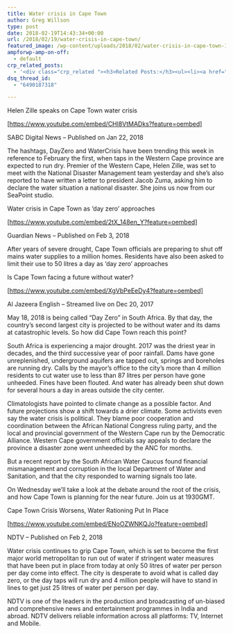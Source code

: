 ```yaml
---
title: Water crisis in Cape Town
author: Greg Willson
type: post
date: 2018-02-19T14:43:34+00:00
url: /2018/02/19/water-crisis-in-cape-town/
featured_image: /wp-content/uploads/2018/02/water-crisis-in-cape-town-1.jpg
ampforwp-amp-on-off:
  - default
crp_related_posts:
  - '<div class="crp_related "><h3>Related Posts:</h3><ul><li><a href="https://scdhub.org/2017/12/25/wastewater-treatment-and-biosolids-management/"    ><img src="https://scdhub.org/wp-content/uploads/2017/12/wastewater-treatment-and-biosoli-150x150.jpg" alt="Wastewater treatment and Biosolids management" title="Wastewater treatment and Biosolids management" width="150" height="150" class="crp_thumb crp_featured" /><span class="crp_title">Wastewater treatment and Biosolids management</span></a></li><li><a href="https://scdhub.org/2018/01/06/household-and-neighborhood-sanitation-infrastructures-excreta-wastewater-disposal-in-developing-countries/"    ><img src="https://scdhub.org/wp-content/plugins/contextual-related-posts/default.png" alt="Household and neighborhood Sanitation Infrastructures: Excreta, wastewater disposal in developing countries" title="Household and neighborhood Sanitation Infrastructures: Excreta, wastewater disposal in developing countries" width="150" height="150" class="crp_thumb crp_default" /><span class="crp_title">Household and neighborhood Sanitation&hellip;</span></a></li><li><a href="https://scdhub.org/2017/12/29/walking-in-sabinas-shoes-world-vision/"    ><img src="https://scdhub.org/wp-content/uploads/2017/12/walking-in-sabinas-shoes-world-v-150x150.jpg" alt="Walking in Sabinas Shoes &#8211; World Vision" title="Walking in Sabinas Shoes &#8211; World Vision" width="150" height="150" class="crp_thumb crp_featured" /><span class="crp_title">Walking in Sabinas Shoes &#8211; World Vision</span></a></li><li><a href="https://scdhub.org/2017/07/28/8006/"    ><img src="https://scdhub.org/wp-content/uploads/2017/07/hqdefault-150x150.jpg" alt="Music" title="Music" width="150" height="150" class="crp_thumb crp_featured" /><span class="crp_title">Music</span></a></li><li><a href="https://scdhub.org/2018/01/06/sanitation-in-emergencies/"    ><img src="https://scdhub.org/wp-content/plugins/contextual-related-posts/default.png" alt="Sanitation in Emergencies" title="Sanitation in Emergencies" width="150" height="150" class="crp_thumb crp_default" /><span class="crp_title">Sanitation in Emergencies</span></a></li><li><a href="https://scdhub.org/2017/12/29/women-and-water-a-video-by-water-for-people-3/"    ><img src="https://scdhub.org/wp-content/uploads/2017/12/women-and-water-a-video-by-water-150x150.jpg" alt="Women and Water &#8211; a Video by Water For People" title="Women and Water &#8211; a Video by Water For People" width="150" height="150" class="crp_thumb crp_featured" /><span class="crp_title">Women and Water &#8211; a Video by Water For People</span></a></li></ul><div class="crp_clear"></div></div>'
dsq_thread_id:
  - "6490187318"

---
```

Helen Zille speaks on Cape Town water crisis

[https://www.youtube.com/embed/CHl8VtMADks?feature=oembed]

SABC Digital News &#8211; Published on Jan 22, 2018
  
The hashtags, DayZero and WaterCrisis have been trending this week in reference to February the first, when taps in the Western Cape province are expected to run dry. Premier of the Western Cape, Helen Zille, was set to meet with the National Disaster Management team yesterday and she&#8217;s also reported to have written a letter to president Jacob Zuma, asking him to declare the water situation a national disaster. She joins us now from our SeaPoint studio.

Water crisis in Cape Town as &#8216;day zero&#8217; approaches

[https://www.youtube.com/embed/2tX_148en_Y?feature=oembed]

Guardian News &#8211; Published on Feb 3, 2018
  
After years of severe drought, Cape Town officials are preparing to shut off mains water supplies to a million homes. Residents have also been asked to limit their use to 50 litres a day as &#8216;day zero&#8217; approaches

Is Cape Town facing a future without water?

[https://www.youtube.com/embed/XgVbPeEeDy4?feature=oembed]

Al Jazeera English &#8211; Streamed live on Dec 20, 2017
  
May 18, 2018 is being called &#8220;Day Zero&#8221; in South Africa. By that day, the country&#8217;s second largest city is projected to be without water and its dams at catastrophic levels. So how did Cape Town reach this point?

South Africa is experiencing a major drought. 2017 was the driest year in decades, and the third successive year of poor rainfall. Dams have gone unreplenished, underground aquifers are tapped out, springs and boreholes are running dry. Calls by the mayor’s office to the city’s more than 4 million residents to cut water use to less than 87 litres per person have gone unheeded. Fines have been flouted. And water has already been shut down for several hours a day in areas outside the city center.

Climatologists have pointed to climate change as a possible factor. And future projections show a shift towards a drier climate. Some activists even say the water crisis is political. They blame poor cooperation and coordination between the African National Congress ruling party, and the local and provincial government of the Western Cape run by the Democratic Alliance. Western Cape government officials say appeals to declare the province a disaster zone went unheeded by the ANC for months.

But a recent report by the South African Water Caucus found financial mismanagement and corruption in the local Department of Water and Sanitation, and that the city responded to warning signals too late. 

On Wednesday we’ll take a look at the debate around the root of the crisis, and how Cape Town is planning for the near future. Join us at 1930GMT.

Cape Town Crisis Worsens, Water Rationing Put In Place

[https://www.youtube.com/embed/ENoOZWNKQJo?feature=oembed]

NDTV &#8211; Published on Feb 2, 2018
  
Water crisis continues to grip Cape Town, which is set to become the first major world metropolitan to run out of water if stringent water measures that have been put in place from today at only 50 litres of water per person per day come into effect. The city is desperate to avoid what is called day zero, or the day taps will run dry and 4 million people will have to stand in lines to get just 25 litres of water per person per day.

NDTV is one of the leaders in the production and broadcasting of un-biased and comprehensive news and entertainment programmes in India and abroad. NDTV delivers reliable information across all platforms: TV, Internet and Mobile.